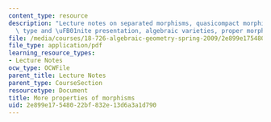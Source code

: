 ```yaml
---
content_type: resource
description: "Lecture notes on separated morphisms, quasicompact morphisms, finite\
  \ type and \uFB01nite presentation, algebraic varieties, proper morphisms."
file: /media/courses/18-726-algebraic-geometry-spring-2009/2e899e17548022bf832e13d6a3a1d790_MIT18_726s09_lec08_finite_type.pdf
file_type: application/pdf
learning_resource_types:
- Lecture Notes
ocw_type: OCWFile
parent_title: Lecture Notes
parent_type: CourseSection
resourcetype: Document
title: More properties of morphisms
uid: 2e899e17-5480-22bf-832e-13d6a3a1d790
---
```

